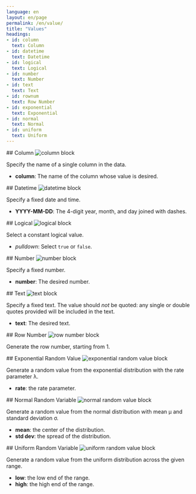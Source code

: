 ```yaml
---
language: en
layout: en/page
permalink: /en/value/
title: "Values"
headings:
- id: column
  text: Column
- id: datetime
  text: Datetime
- id: logical
  text: Logical
- id: number
  text: Number
- id: text
  text: Text
- id: rownum
  text: Row Number
- id: exponential
  text: Exponential
- id: normal
  text: Normal
- id: uniform
  text: Uniform
---
```


<div id="column" markdown="1">
## Column

<img class="block" src="{{page.permalink | append: 'column.svg' | relative_url}}" alt="column block"/>

Specify the name of a single column in the data.

- **column**: The name of the column whose value is desired.
</div>

<div id="datetime" markdown="1">
## Datetime

<img class="block" src="{{page.permalink | append: 'datetime_val.svg' | relative_url}}" alt="datetime block"/>

Specify a fixed date and time.

- **YYYY-MM-DD**: The 4-digit year, month, and day joined with dashes.
</div>

<div id="logical" markdown="1">
## Logical

<img class="block" src="{{page.permalink | append: 'logical_val.svg' | relative_url}}" alt="logical block"/>

Select a constant logical value.

- *pulldown*: Select `true` or `false`.
</div>

<div id="number" markdown="1">
## Number

<img class="block" src="{{page.permalink | append: 'number.svg' | relative_url}}" alt="number block"/>

Specify a fixed number.

- **number**: The desired number.
</div>

<div id="text" markdown="1">
## Text

<img class="block" src="{{page.permalink | append: 'text.svg' | relative_url}}" alt="text block"/>

Specify a fixed text.
The value should *not* be quoted:
any single or double quotes provided will be included in the text.

- **text**: The desired text.
</div>

<div id="rownum" markdown="1">
## Row Number

<img class="block" src="{{page.permalink | append: 'rownum.svg' | relative_url}}" alt="row number block"/>

Generate the row number, starting from 1.
</div>

<div id="exponential" markdown="1">
## Exponential Random Value

<img class="block" src="{{page.permalink | append: 'exponential.svg' | relative_url}}" alt="exponential random value block"/>

Generate a random value from the exponential distribution with the rate parameter &lambda;.

- **rate**: the rate parameter.
</div>

<div id="normal" markdown="1">
## Normal Random Variable

<img class="block" src="{{page.permalink | append: 'normal.svg' | relative_url}}" alt="normal random value block"/>

Generate a random value from the normal distribution with mean &mu; and standard deviation &sigma;.

-  **mean**: the center of the distribution.
-  **std dev**: the spread of the distribution.
</div>

<div id="uniform" markdown="1">
## Uniform Random Variable

<img class="block" src="{{page.permalink | append: 'uniform.svg' | relative_url}}" alt="uniform random value block"/>

Generate a random value from the uniform distribution across the given range.

-  **low**: the low end of the range.
-  **high**: the high end of the range.
</div>
